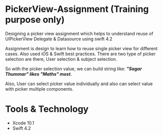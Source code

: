 # PickerView-Assignment (Training purpose only)
Designing a picker view assignment which helps to understand reuse of UIPickerView Delegate &amp; Datasource using swift 4.2

Assignment is design to learn how to reuse single picker view for different cases. Also used iOS & Swift best practices.
There are two type of picker selection are there, User selection & subject selection. 

So with the picker selection value, we can build string like: ***"Sagar Thummar" likes "Maths" most.***

Also, User can select picker value individually and also can select value with picker multiple components. 

# Tools & Technology
 - Xcode 10.1
 - Swift 4.2 
